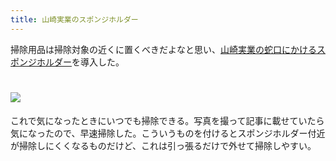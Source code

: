 ```yaml
---
title: 山崎実業のスポンジホルダー
---
```

掃除用品は掃除対象の近くに置くべきだよなと思い、[山崎実業の蛇口にかけるスポンジホルダー](https://www.amazon.co.jp/dp/B07MM4GC6P)を導入した。

![](https://lh3.googleusercontent.com/docs/ADP-6oE2zvksqUEMALIKornDLr_2Oz7rcXii_xP3_m0uKUF1egx83F5V1u5pFhiM6jifyjXCLFCLvojRjPMjQsSvchDsWQFhjmepem1znGHyt9E0Q-JwPLOqgxneZb1s_heQ1-DqGTulL_c3mUpGOUMZtC4fJ-E927N4T6OVvCPzLQ5t6yfM20T-eNxc_PBpDufaqNJd_jFJK0Z6W6iwh50M2zFHCyxcBVXNUkvSRvbvyHSVPcX4KLqD_8hbmEfx3pGRAfB697nSQJ0btkEodFVKwdoflulOYevflGtR7yfU-8urgQoot6DkV3coc8Q9fTLgRFi_rltqzQ3ADx9xlBP58rRVSTs2SZ9SkO-iu10vr-2z7hpJU4A6BLb00TJHtaPBRc1kgLuSZzI4pQKZbAnNy5uF3Kf3KuOymREBW9nqSNS__u2PHM2eE4c8w7v0RX3AcuxlE6CyCUewaHe3eR25NF8x65rH2fQhZyak2Thnsxt1ZwkMgaFcbOv1QnMeQp5Bi4l5Jh-6hGL4ECYzxUCVEONKERevg6styxojEZLikVtPczQUyoM2QwncBW8WTZK0i8YILVz0o2iZ_AhRRDvFuZmTO4UkV1x39yFe2PEixyoCfYH0R-EwG32kSHvHVnNweh9ebjJzzjx-7Fm_1oZFzPjNHIcZhXMVc7No-gv493Pu1r7eeR-Wi2BXxFk-W8ZNarhzUAJbuAcAk0gRyF8zhO4PSB3VcoGBShczBKEuBnDff4kq-mznDd3yfGsIYe2UW2V9qiYlQ0ZGwCYsoI0ttEoJdmeWycqpK2EbUlM9erGHmQDUDT8z68fltbccyaGCc7O-Fx-_sWy1idkfrEopSL9RFVQmvbuDLVeY2r1PY0iZlsBqMlVn_agAW8hdJ1XgyIr1S-h48E--cSL--ObFhb04Cw7WeVryi3uTu1ACn0vxvo7R1Lc1AD6YJlvE4jgsdsU38ru_0ts7hjIV6StWVNzaZtvdJ8ru8yKSBtGnVhddYcIBvmUwrj9dboPp5uvOTNQglIn5suYa7th7NFzz5TS3QV0gNe0gsD4oeNobMJ4nfrPps-aQxa-KpxXXWBImTCM6QdibUVwhQ8TAU6otVmxdDwReWMT83FvnaLRvnHaZSdFl6Ymjf1O3oSJW8yasw09MYKjIT_AhGpuPH8LUXVik7r2n1vfACN7NrpVeWz3TbF8wGCj_nPfI2lPgPH2tvnPSYxw2HAQ6xRZ6O5dCSRL4VNXrafqvNqffs-cKeYA0KUBi)
================================================================================================================================================================================================================================================================================================================================================================================================================================================================================================================================================================================================================================================================================================================================================================================================================================================================================================================================================================================================================================================================================================================================================================================================================================================================================================================================================================

これで気になったときにいつでも掃除できる。写真を撮って記事に載せていたら気になったので、早速掃除した。こういうものを付けるとスポンジホルダー付近が掃除しにくくなるものだけど、これは引っ張るだけで外せて掃除しやすい。
